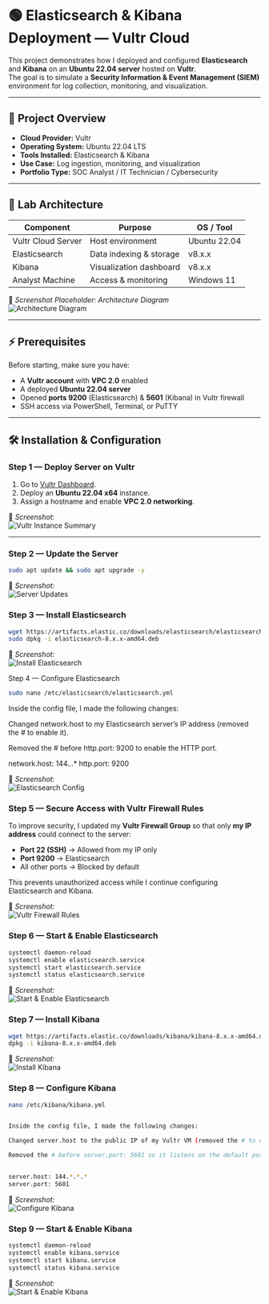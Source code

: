 # 🟢 Elasticsearch & Kibana Deployment — **Vultr Cloud**

This project demonstrates how I deployed and configured **Elasticsearch** and **Kibana** on an **Ubuntu 22.04 server** hosted on **Vultr**.  
The goal is to simulate a **Security Information & Event Management (SIEM)** environment for log collection, monitoring, and visualization.

---

## **📌 Project Overview**
- **Cloud Provider:** Vultr  
- **Operating System:** Ubuntu 22.04 LTS  
- **Tools Installed:** Elasticsearch & Kibana  
- **Use Case:** Log ingestion, monitoring, and visualization  
- **Portfolio Type:** SOC Analyst / IT Technician / Cybersecurity  

---

## **📂 Lab Architecture**

| **Component**      | **Purpose**                | **OS / Tool** |
|--------------------|---------------------------|---------------|
| Vultr Cloud Server | Host environment          | Ubuntu 22.04 |
| Elasticsearch      | Data indexing & storage  | v8.x.x |
| Kibana             | Visualization dashboard  | v8.x.x |
| Analyst Machine    | Access & monitoring      | Windows 11 |

📸 *Screenshot Placeholder: Architecture Diagram*  
![Architecture Diagram](./screenshots/lab-architecture.png)

---

## **⚡ Prerequisites**
Before starting, make sure you have:
- A **Vultr account** with **VPC 2.0** enabled  
- A deployed **Ubuntu 22.04 server**  
- Opened **ports 9200** (Elasticsearch) & **5601** (Kibana) in Vultr firewall  
- SSH access via PowerShell, Terminal, or PuTTY  

---

## **🛠️ Installation & Configuration**

### **Step 1 — Deploy Server on Vultr**
1. Go to [Vultr Dashboard](https://my.vultr.com/).  
2. Deploy an **Ubuntu 22.04 x64** instance.  
3. Assign a hostname and enable **VPC 2.0 networking**.  

📸 *Screenshot:*  
![Vultr Instance Summary](./screenshots/vultr-instance-summary.png)

---

### Step 2 — Update the Server
```bash
sudo apt update && sudo apt upgrade -y
```

📸 *Screenshot:*  
![Server Updates](./screenshots/server-update.png)

### Step 3 — Install Elasticsearch
```bash
wget https://artifacts.elastic.co/downloads/elasticsearch/elasticsearch-8.x.x-amd64.deb
sudo dpkg -i elasticsearch-8.x.x-amd64.deb
```
📸 *Screenshot:*  
![Install Elasticsearch](./screenshots/elasticsearch-install-success.png)

Step 4 — Configure Elasticsearch
```bash
sudo nano /etc/elasticsearch/elasticsearch.yml
```
Inside the config file, I made the following changes:

Changed network.host to my Elasticsearch server’s IP address (removed the # to enable it).

Removed the # before http.port: 9200 to enable the HTTP port.

network.host: 144.*.*.*
http.port: 9200

📸 *Screenshot:*  
![Elasticsearch Config](./screenshots/elasticsearch-config.png)

### Step 5 — Secure Access with Vultr Firewall Rules
To improve security, I updated my **Vultr Firewall Group** so that only **my IP address** could connect to the server:

- **Port 22 (SSH)** → Allowed from my IP only
-  **Port 9200** → Elasticsearch  
- All other ports → Blocked by default  

This prevents unauthorized access while I continue configuring Elasticsearch and Kibana.

📸 *Screenshot:*  
![Vultr Firewall Rules](./screenshots/vultr-firewall-rule.png)

### Step 6 — Start & Enable Elasticsearch
```bash
systemctl daemon-reload
systemctl enable elasticsearch.service
systemctl start elasticsearch.service
systemctl status elasticsearch.service
```
📸 *Screenshot:*  
![Start & Enable Elasticsearch](./screenshots/elasticsearch-status.png)

### Step 7 — Install Kibana
```bash
wget https://artifacts.elastic.co/downloads/kibana/kibana-8.x.x-amd64.deb
dpkg -i kibana-8.x.x-amd64.deb
```

📸 *Screenshot:*  
![Install Kibana](./screenshots/kibana-install-success.png)

### Step 8 — Configure Kibana
```bash
nano /etc/kibana/kibana.yml


Inside the config file, I made the following changes:

Changed server.host to the public IP of my Vultr VM (removed the # to enable it)

Removed the # before server.port: 5601 so it listens on the default port


server.host: 144.*.*.*
server.port: 5601
```
📸 *Screenshot:*  
![Configure Kibana](./screenshots/kibana-config.png)

### Step 9 — Start & Enable Kibana
```bash
systemctl daemon-reload
systemctl enable kibana.service
systemctl start kibana.service
systemctl status kibana.service
```
📸 *Screenshot:*  
![Start & Enable Kibana](./screenshots/kibana-status.png)
